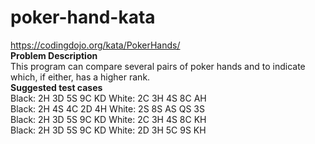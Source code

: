 # poker-hand-kata
https://codingdojo.org/kata/PokerHands/ <br />
**Problem Description** <br /> 
This program can compare several pairs of poker hands and to indicate which, if either, has a higher rank. <br /> 
**Suggested test cases** <br /> 
Black: 2H 3D 5S 9C KD  White: 2C 3H 4S 8C AH <br /> 
Black: 2H 4S 4C 2D 4H  White: 2S 8S AS QS 3S <br />
Black: 2H 3D 5S 9C KD  White: 2C 3H 4S 8C KH <br />
Black: 2H 3D 5S 9C KD  White: 2D 3H 5C 9S KH <br />

